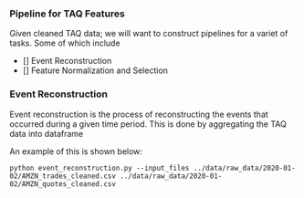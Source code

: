  ### Pipeline for TAQ Features

 Given cleaned TAQ data; we will want to construct pipelines for a variet of tasks. Some of which include

 - [] Event Reconstruction
 - [] Feature Normalization and Selection


### Event Reconstruction

Event reconstruction is the process of reconstructing the events that occurred during a given time period. This is done by aggregating the TAQ data into dataframe

An example of this is shown below:

```python event_reconstruction.py --input_files ../data/raw_data/2020-01-02/AMZN_trades_cleaned.csv ../data/raw_data/2020-01-02/AMZN_quotes_cleaned.csv```
